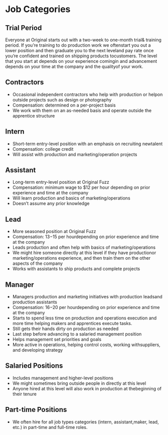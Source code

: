 # Job Categories

## Trial Period
Everyone​ ​at​ ​Original​ ​starts​ ​out​ ​with​ ​a​ ​two-week​ ​to​ ​one-month trial​ ​&​ ​training​ ​period.​ ​If​ ​you’re​ ​training​ ​to​ ​do​ ​production work​ ​we​ ​often​ ​start​ ​you​ ​out​ ​a​ ​lower​ ​position​ ​and​ ​then​ ​graduate you​ ​to​ ​the​ ​next​ ​level​ ​and​ ​pay​ ​rate​ ​once​ ​you’re​ ​confident​ ​and trained​ ​on​ ​shipping​ ​products​ ​to​ ​customers.​ ​The​ ​level​ ​that​ ​you start​ ​at​ ​depends​ ​on​ ​your​ ​experience​ ​coming​ ​in​ ​and​ ​advancement depends​ ​on​ ​your​ ​time​ ​at​ ​the​ ​company​ ​and​ ​the​ ​quality​ ​of​ ​your work.

## Contractors
* Occasional​ ​independent​ ​contractors​ ​who​ ​help​ ​with​ ​production or​ ​help​ ​on​ ​outside​ ​projects​ ​such​ ​as​ ​design​ ​or​ ​photography
* Compensation:​ ​determined​ ​on​ ​a​ ​per-project​ ​basis
* We​ ​work​ ​with​ ​them​ ​on​ ​an​ ​as-needed​ ​basis​ ​and​ ​operate​ ​outside
the​ ​apprentice​ ​structure

## Intern
* Short-term​ ​entry-level​ ​position​ ​with​ ​an​ ​emphasis​ ​on recruiting​ ​new​ ​talent
* Compensation:​ ​college​ ​credit
* Will​ ​assist​ ​with​ ​production​ ​and​ ​marketing/operation
projects

## ​Assistant
* Long-term​ ​entry-level​ ​position​ ​at​ ​Original​ ​Fuzz
* Compensation:​ ​minimum​ ​wage​ ​to​ ​$12​ ​per​ ​hour​ ​depending​ ​on prior​ ​experience​ ​and​ ​time​ ​at​ ​the​ ​company
* Will​ ​learn​ ​production​ ​and​ ​basics​ ​of​ ​marketing/operations
* Doesn’t​ ​assume​ ​any​ ​prior​ ​knowledge

## ​Lead
* More​ ​seasoned​ ​position​ ​at​ ​Original​ ​Fuzz
* Compensation:​ ​$13-$15​ ​per​ ​hour​ ​depending​ ​on​ ​prior experience​ ​and​ ​time​ ​at​ ​the​ ​company
* Leads ​production​ ​and​ ​often​ ​help​ ​with​ ​basics​ ​of marketing/operations
* We​ ​might​ ​hire​ ​someone​ ​directly​ ​at​ ​this​ ​level​ ​if​ ​they​ ​have production​ ​or​ ​marketing/operations​ ​experience,​ ​and​ ​then train​ ​them​ ​on​ ​the​ ​other​ ​aspects​ ​of​ ​the​ ​company
* Works​ ​with​ ​assistants​ ​to​ ​ship​ ​products​ ​and​ ​complete projects

## Manager
* Managers ​production​ ​and​ ​marketing​ ​initiatives​ ​with​ ​production leads​ ​and​ ​production​ ​assistants
* Compensation:​ ​$16-$20​ ​per​ ​hour​ ​depending​ ​on​ ​prior experience​ ​and​ ​time​ ​at​ ​the​ ​company
* Starts​ ​to​ ​spend​ ​less​ ​time​ ​on​ ​production​ ​and​ ​operations execution​ ​and​ ​more​ ​time​ ​helping​ ​makers​ ​and​ ​apprentices execute​ ​tasks.
* Still​ ​gets​ ​their​ ​hands​ ​dirty​ ​on​ ​production​ ​as​ ​needed
* Last​ ​step​ ​before​ ​advancing​ ​to​ ​a​ ​salaried​ ​management
position
* Helps​ ​management​ ​set​ ​priorities​ ​and​ ​goals
* More​ ​active​ ​in​ ​operations,​ ​helping​ ​control​ ​costs,​ ​working with​ ​suppliers,​ ​and​ ​developing​ ​strategy

## Salaried​ ​Positions
* Includes​ ​management​ ​and​ ​higher-level​ ​positions
* We​ ​might​ ​sometimes​ ​bring​ ​outside​ ​people​ ​in​ ​directly​ ​at​ ​this level
* Anyone​ ​hired​ ​at​ ​this​ ​level​ ​will​ ​also​ ​work​ ​in​ ​production​ ​at the​ ​beginning​ ​of​ ​their​ ​tenure

## Part-time​ ​Positions
* We​ ​often​ ​hire​ ​for​ ​all​ ​job​ ​types​ ​categories​ ​(intern, assistant,​ ​maker,​ ​lead,​ ​etc.)​ ​in​ ​part-time​ ​and​ ​full-time roles.

